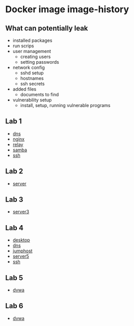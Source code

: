 # Docker image image-history

## What can potentially leak

- installed packages
- run scrips
- user management
    - creating users
    - setting passwords
- network config
    - sshd setup
    - hostnames
    - ssh secrets
- added files
    - documents to find
- vulnerability setup
    - install, setup, running vulnerable programs

## Lab 1

- [dns](./image-history/dns.json)
- [nginx](./image-history/nginx.json)
- [relay](./image-history/relay.json)
- [samba](./image-history/samba.json)
- [ssh](./image-history/ssh.json)

## Lab 2

- [server](./image-history/server.json)

## Lab 3

- [server3](./image-history/server3.json)

## Lab 4

- [desktop](./image-history/desktop.json)
- [dns](./image-history/dns.json)
- [jumphost](./image-history/jumphost.json)
- [server5](./image-history/server5.json)
- [ssh](./image-history/ssh.json)

## Lab 5

- [dvwa](./image-history/dvwa.json)

## Lab 6

- [dvwa](./image-history/dvwa.json)
